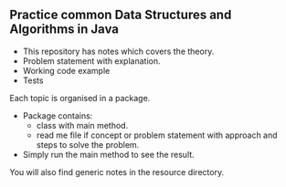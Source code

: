 ## Practice common Data Structures and Algorithms in Java

* This repository has notes which covers the theory.
* Problem statement with explanation.
* Working code example
* Tests

Each topic is organised in a package.
* Package contains:
  * class with main method.
  * read me file if concept or problem statement with approach and steps to solve the problem.
* Simply run the main method to see the result.

You will also find generic notes in the resource directory.
